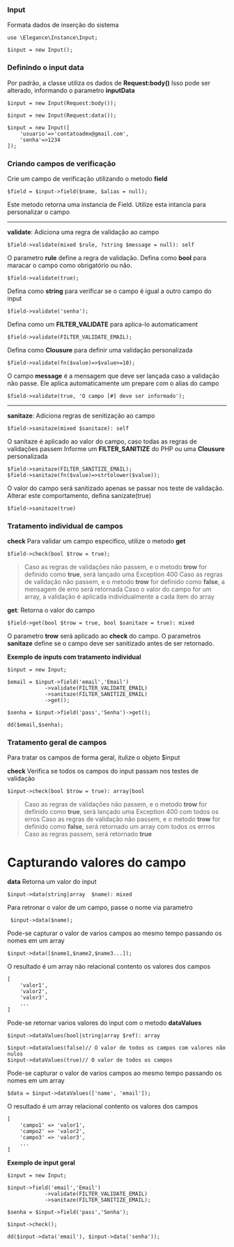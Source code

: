 ### Input
Formata dados de inserção do sistema

    use \Elegance\Instance\Input;

    $input = new Input();

### Definindo o input data
Por padrão, a classe utiliza os dados de **Request:body()**
Isso pode ser alterado, informando o parametro **inputData**


    $input = new Input(Request:body());
    
    $input = new Input(Request:data());
    
    $input = new Input([
        'usuario'=>'contatoadmx@gmail.com',
        'senha'=>1234
    ]);

### Criando campos de verificação
Crie um campo de verificação utilizando o metodo **field**

    $field = $input->field($name, $alias = null);

Este metodo retorna uma instancia de Field. Utilize esta intancia para personalizar o campo

---

**validate**: Adiciona uma regra de validação ao campo
    
    $field->validate(mixed $rule, ?string $message = null): self

O parametro **rule** define a regra de validação.
Defina como **bool** para maracar o campo como obrigatório ou não.

    $field->validate(true);

Defina como **string** para verificar se o campo é igual a outro campo do input

    $field->validate('senha');

Defina como um **FILTER_VALIDATE** para aplica-lo automaticament

    $field->validate(FILTER_VALIDATE_EMAIL);

Defina como **Clousure** para definir uma validação personalizada

    $field->validate(fn($value)=>$value>=10);

O campo **message** é a mensagem que deve ser lançada caso a validação não passe. 
Ele aplica automaticamente um prepare com o alias do campo

    $field->validate(true, 'O campo [#] deve ser informado');

---

**sanitaze**: Adiciona regras de senitização ao campo
    
    $field->sanitaze(mixed $sanitaze): self

O sanitaze é aplicado ao valor do campo, caso todas as regras de validações passem
Informe um **FILTER_SANITIZE** do PHP ou uma **Clousure** personalizada

    $field->sanitaze(FILTER_SANITIZE_EMAIL);
    $field->sanitaze(fn($value)=>strtolower($value));

O valor do campo será sanitizado apenas se passar nos teste de validação. Alterar este comportamento, defina sanizate(true)

    $field->sanitaze(true)

### Tratamento individual de campos

**check**
Para validar um campo especifico, utilize o metodo **get**

    $field->check(bool $trow = true);

> Caso as regras de validações não passem, e o metodo **trow** for definido como **true**, será lançado uma Exception 400
> Caso as regras de validação não passem, e o metodo **trow** for definido como **false**, a mensagem de erro será retornada
> Caso o valor do campo for um array, a validação é aplicada individualmente a cada item do array

**get**: Retorna o valor do campo
    
    $field->get(bool $trow = true, bool $sanitaze = true): mixed

O parametro **trow** será aplicado ao **check** do campo. 
O parametros **sanitaze** define se o campo deve ser sanitizado antes de ser retornado.

**Exemplo de inputs com tratamento individual**

    $input = new Input;

    $email = $input->field('email','Email')
                ->validate(FILTER_VALIDATE_EMAIL)
                ->sanitaze(FILTER_SANITIZE_EMAIL)
                ->get();

    $senha = $input->field('pass','Senha')->get();

    dd($email,$senha);

### Tratamento geral de campos
Para tratar os campos de forma geral, itulize o objeto $input

**check**
Verifica se todos os campos do input passam nos testes de validação

    $input->check(bool $trow = true): array|bool

> Caso as regras de validações não passem, e o metodo **trow** for definido como **true**, será lançado uma Exception 400 com todos os erros
> Caso as regras de validação não passem, e o metodo **trow** for definido como **false**, será retornado um array com todos os errros
> Caso as regras passem, será retornado **true**

# Capturando valores do campo

**data**
Retorna um valor do input

    $input->data(string|array  $name): mixed

Para retronar o valor de um campo, passe o nome via parametro

     $input->data($name);

Pode-se capturar o valor de varios campos ao mesmo tempo passando os nomes em um array

    $input->data([$name1,$name2,$name3...]);

O resultado é um array não relacional contento os valores dos campos

    [
        'valor1',
        'valor2',
        'valor3',
        ...
    ]

Pode-se retornar varios valores do input com o metodo **dataValues**

    $input->dataValues(bool|string|array $ref): array

    $input->dataValues(false)// O valor de todos os campos com valores não nulos
    $input->dataValues(true)// O valor de todos os campos
    
Pode-se capturar o valor de varios campos ao mesmo tempo passando os nomes em um array
    
    $data = $input->dataValues(['name', 'email']);

O resultado é um array relacional contento os valores dos campos

    [
        'campo1' => 'valor1',
        'campo2' => 'valor2',
        'campo3' => 'valor3',
        ...
    ]

**Exemplo de input geral**

    $input = new Input;

    $input->field('email','Email')
                ->validate(FILTER_VALIDATE_EMAIL)
                ->sanitaze(FILTER_SANITIZE_EMAIL);

    $senha = $input->field('pass','Senha');

    $input->check();

    dd($input->data('email'), $input->data('senha'));